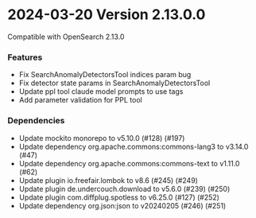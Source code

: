 # 2024-03-20 Version 2.13.0.0

Compatible with OpenSearch 2.13.0

### Features
* Fix SearchAnomalyDetectorsTool indices param bug
* Fix detector state params in SearchAnomalyDetectorsTool
* Update ppl tool claude model prompts to use <ppl> tags
* Add parameter validation for PPL tool

### Dependencies
* Update mockito monorepo to v5.10.0 (#128) (#197)
* Update dependency org.apache.commons:commons-lang3 to v3.14.0 (#47)
* Update dependency org.apache.commons:commons-text to v1.11.0 (#62)
* Update plugin io.freefair.lombok to v8.6 (#245) (#249)
* Update plugin de.undercouch.download to v5.6.0 (#239) (#250)
* Update plugin com.diffplug.spotless to v6.25.0 (#127) (#252)
* Update dependency org.json:json to v20240205 (#246) (#251) 
